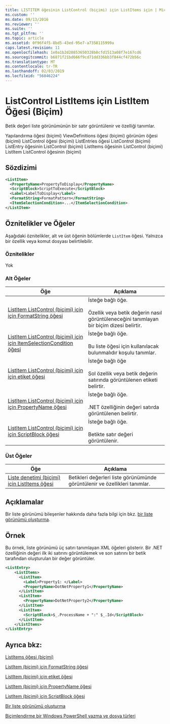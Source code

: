 ```yaml
---
title: LISTITEM öğesinin ListControl (biçimi) için ListItems için | Microsoft Docs
ms.custom: ''
ms.date: 09/13/2016
ms.reviewer: ''
ms.suite: ''
ms.tgt_pltfrm: ''
ms.topic: article
ms.assetid: 0f96f4f5-8bd5-43ed-95e7-a7358115999a
caps.latest.revision: 11
ms.openlocfilehash: 1e0a1b2d20853650328b8cfd1513a08f7e167cd6
ms.sourcegitcommit: b6871f21bd666f9cd71dd336bb3f844cf472b56c
ms.translationtype: MT
ms.contentlocale: tr-TR
ms.lasthandoff: 02/03/2019
ms.locfileid: "56846224"
---
```

# <a name="listitem-element-for-listitems-for-listcontrol-format"></a>ListControl ListItems için ListItem Öğesi (Biçim)

Betik değeri liste görünümünün bir satır görüntülenir ve özelliği tanımlar.

Yapılandırma öğesi (biçimi) ViewDefinitions öğesi (biçimi) görünüm öğesi (biçimi) ListControl öğesi (biçimi) ListEntries öğesi ListControl (biçimi) ListEntry öğesinin ListControl (biçimi) ListItems öğesinin ListControl (biçimi) ListItem ListControl öğesinin (biçimi)

## <a name="syntax"></a>Sözdizimi

```xml
<ListItem>
  <PropertyName>PropertyToDisplay</PropertyName>
  <ScriptBlock>ScriptToExecute</ScriptBlock>
  <Label>LabelToDisplay</Label>
  <FormatString>FormatPattern</FormatString>
  <ItemSelectionCondition>...</ItemSelectionCondition>
</ListItem>
```

## <a name="attributes-and-elements"></a>Öznitelikler ve Öğeler

Aşağıdaki öznitelikler, alt ve üst öğenin bölümlerde `ListItem` öğesi. Yalnızca bir özellik veya komut dosyası belirtilebilir.

### <a name="attributes"></a>Öznitelikler

Yok

### <a name="child-elements"></a>Alt Öğeler

|Öğe|Açıklama|
|-------------|-----------------|
|[ListItem ListControl (biçimi) için için FormatString öğesi](./formatstring-element-for-listitem-for-listcontrol-format.md)|İsteğe bağlı öğe.<br /><br /> Özellik veya betik değerin nasıl görüntüleneceğini tanımlayan bir biçim dizesi belirtir.|
|[ListItem ListControl (biçimi) için için ItemSelectionCondition öğesi](./itemselectioncondition-element-for-listitem-for-listcontrol-format.md)|İsteğe bağlı öğe.<br /><br /> Bu liste öğesi için kullanılacak bulunmalıdır koşulu tanımlar.|
|[ListItem ListControl (biçimi) için için etiket öğesi](./label-element-for-listitem-for-listcontrol-format.md)|İsteğe bağlı öğe<br /><br /> Sol özellik veya betik değerin satırında görüntülenen etiketi belirtir.|
|[ListItem ListControl (biçimi) için için PropertyName öğesi](./propertyname-element-for-listitem-for-listcontrol-format.md)|İsteğe bağlı öğe.<br /><br /> .NET özelliğinin değeri satırda görüntülenen belirtir.|
|[ListItem ListControl (biçimi) için için ScriptBlock öğesi](./scriptblock-element-for-listitem-for-listcontrol-format.md)|İsteğe bağlı öğe.<br /><br /> Betikte satır değeri görüntülenir.|

### <a name="parent-elements"></a>Üst Öğeler

|Öğe|Açıklama|
|-------------|-----------------|
|[Liste denetimi (biçimi) için ListItems öğesi](./listitems-element-for-listentry-for-listcontrol-format.md)|Betikleri değerleri liste görünümünde görüntülenir ve özellikleri tanımlar.|

## <a name="remarks"></a>Açıklamalar

Bir liste görünümü bileşenler hakkında daha fazla bilgi için bkz. [bir liste görünümü oluşturma](./creating-a-list-view.md).

## <a name="example"></a>Örnek

Bu örnek, liste görünümü üç satırı tanımlayan XML öğeleri gösterir. Bir .NET özelliğinin değeri ilk iki satırını görüntülemek ve son satırını bir betik tarafından oluşturulan bir değer görüntüler.

```xml
<ListEntry>
    <ListItems>
      <ListItem>
        <Label>Property1: </Label>
        <PropertyName>DotNetProperty1</PropertyName>
      </ListItem>
      <ListItem>
        <PropertyName>DotNetProperty2</PropertyName>
      </ListItem>
      <ListItem>
        <ScriptBlock>$_.ProcessName + ":" $_.Id</ScriptBlock>
      </ListItem>
    </ListItems>
</ListEntry>

```

## <a name="see-also"></a>Ayrıca bkz:

[ListItems öğesi (biçimi)](./listitems-element-for-listentry-for-listcontrol-format.md)

[ListItem (biçimi) için FormatString öğesi](./formatstring-element-for-listitem-for-listcontrol-format.md)

[ListItem (biçimi) için etiket öğesi](./label-element-for-listitem-for-listcontrol-format.md)

[ListItem (biçimi) için PropertyName öğesi](./propertyname-element-for-listitem-for-listcontrol-format.md)

[ListItem (biçimi) için ScriptBlock öğesi](./scriptblock-element-for-listitem-for-listcontrol-format.md)

[Bir liste görünümü oluşturma](./creating-a-list-view.md)

[Biçimlendirme bir Windows PowerShell yazma ve dosya türleri](./writing-a-powershell-formatting-file.md)
